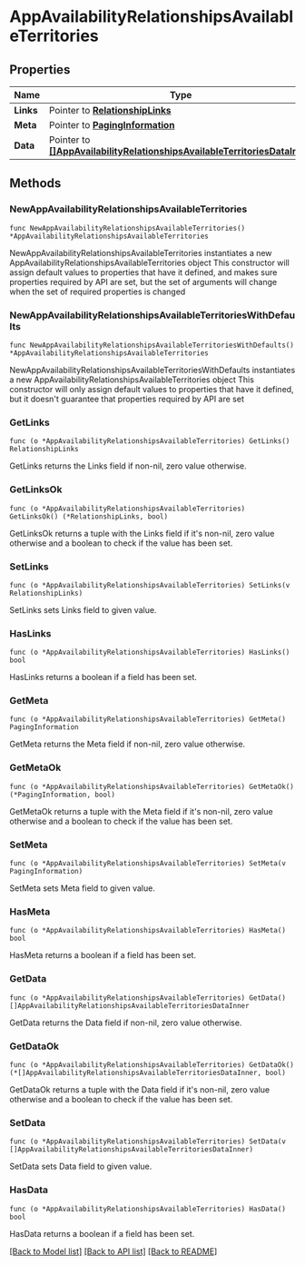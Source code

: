 # AppAvailabilityRelationshipsAvailableTerritories

## Properties

Name | Type | Description | Notes
------------ | ------------- | ------------- | -------------
**Links** | Pointer to [**RelationshipLinks**](RelationshipLinks.md) |  | [optional] 
**Meta** | Pointer to [**PagingInformation**](PagingInformation.md) |  | [optional] 
**Data** | Pointer to [**[]AppAvailabilityRelationshipsAvailableTerritoriesDataInner**](AppAvailabilityRelationshipsAvailableTerritoriesDataInner.md) |  | [optional] 

## Methods

### NewAppAvailabilityRelationshipsAvailableTerritories

`func NewAppAvailabilityRelationshipsAvailableTerritories() *AppAvailabilityRelationshipsAvailableTerritories`

NewAppAvailabilityRelationshipsAvailableTerritories instantiates a new AppAvailabilityRelationshipsAvailableTerritories object
This constructor will assign default values to properties that have it defined,
and makes sure properties required by API are set, but the set of arguments
will change when the set of required properties is changed

### NewAppAvailabilityRelationshipsAvailableTerritoriesWithDefaults

`func NewAppAvailabilityRelationshipsAvailableTerritoriesWithDefaults() *AppAvailabilityRelationshipsAvailableTerritories`

NewAppAvailabilityRelationshipsAvailableTerritoriesWithDefaults instantiates a new AppAvailabilityRelationshipsAvailableTerritories object
This constructor will only assign default values to properties that have it defined,
but it doesn't guarantee that properties required by API are set

### GetLinks

`func (o *AppAvailabilityRelationshipsAvailableTerritories) GetLinks() RelationshipLinks`

GetLinks returns the Links field if non-nil, zero value otherwise.

### GetLinksOk

`func (o *AppAvailabilityRelationshipsAvailableTerritories) GetLinksOk() (*RelationshipLinks, bool)`

GetLinksOk returns a tuple with the Links field if it's non-nil, zero value otherwise
and a boolean to check if the value has been set.

### SetLinks

`func (o *AppAvailabilityRelationshipsAvailableTerritories) SetLinks(v RelationshipLinks)`

SetLinks sets Links field to given value.

### HasLinks

`func (o *AppAvailabilityRelationshipsAvailableTerritories) HasLinks() bool`

HasLinks returns a boolean if a field has been set.

### GetMeta

`func (o *AppAvailabilityRelationshipsAvailableTerritories) GetMeta() PagingInformation`

GetMeta returns the Meta field if non-nil, zero value otherwise.

### GetMetaOk

`func (o *AppAvailabilityRelationshipsAvailableTerritories) GetMetaOk() (*PagingInformation, bool)`

GetMetaOk returns a tuple with the Meta field if it's non-nil, zero value otherwise
and a boolean to check if the value has been set.

### SetMeta

`func (o *AppAvailabilityRelationshipsAvailableTerritories) SetMeta(v PagingInformation)`

SetMeta sets Meta field to given value.

### HasMeta

`func (o *AppAvailabilityRelationshipsAvailableTerritories) HasMeta() bool`

HasMeta returns a boolean if a field has been set.

### GetData

`func (o *AppAvailabilityRelationshipsAvailableTerritories) GetData() []AppAvailabilityRelationshipsAvailableTerritoriesDataInner`

GetData returns the Data field if non-nil, zero value otherwise.

### GetDataOk

`func (o *AppAvailabilityRelationshipsAvailableTerritories) GetDataOk() (*[]AppAvailabilityRelationshipsAvailableTerritoriesDataInner, bool)`

GetDataOk returns a tuple with the Data field if it's non-nil, zero value otherwise
and a boolean to check if the value has been set.

### SetData

`func (o *AppAvailabilityRelationshipsAvailableTerritories) SetData(v []AppAvailabilityRelationshipsAvailableTerritoriesDataInner)`

SetData sets Data field to given value.

### HasData

`func (o *AppAvailabilityRelationshipsAvailableTerritories) HasData() bool`

HasData returns a boolean if a field has been set.


[[Back to Model list]](../README.md#documentation-for-models) [[Back to API list]](../README.md#documentation-for-api-endpoints) [[Back to README]](../README.md)


